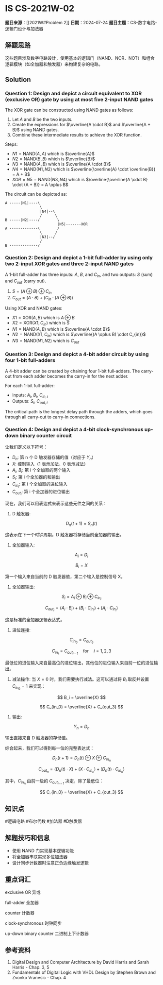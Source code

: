 # IS CS-2021W-02

**题目来源**：[[2021W#Problem 2]]
**日期**：2024-07-24
**题目主题**：CS-数字电路-逻辑门设计与加法器

## 解题思路

这些题目涉及数字电路设计，使用基本的逻辑门（NAND、NOR、NOT）和组合逻辑模块（如全加器和触发器）来构建复杂的电路。

## Solution

### Question 1: Design and depict a circuit equivalent to XOR (exclusive OR) gate by using at most five 2-input NAND gates

The XOR gate can be constructed using NAND gates as follows:

1. Let $A$ and $B$ be the two inputs.
2. Create the expressions for $\overline{A \cdot B}$ and $\overline{A + B}$ using NAND gates.
3. Combine these intermediate results to achieve the XOR function.

Steps:

- $N1 = \mathrm{NAND}(A, A)$ which is $\overline{A}$
- $N2 = \mathrm{NAND}(B, B)$ which is $\overline{B}$
- $N3 = \mathrm{NAND}(A, B)$ which is $\overline{A \cdot B}$
- $N4 = \mathrm{NAND}(N1, N2)$ which is $\overline{\overline{A} \cdot \overline{B}} = A + B$
- $XOR = N5 = \mathrm{NAND}(N3, N4)$ which is $\overline{\overline{A \cdot B} \cdot (A + B)} = A \oplus B$

The circuit can be depicted as:

```
A -----|N1|----\
                \
                |N4|--\
                /      \
B -----|N2|----/        \
                        |N5|-------XOR
A -------------\        /
				\      /
			    |N3|--/
	            /
B -------------/
```

### Question 2: Design and depict a 1-bit full-adder by using only two 2-input XOR gates and three 2-input NAND gates

A 1-bit full-adder has three inputs: $A$, $B$, and $C_{in}$, and two outputs: $S$ (sum) and $C_{out}$ (carry out).

1. $S = (A \oplus B) \oplus C_{in}$
2. $C_{out} = (A \cdot B) + (C_{in} \cdot (A \oplus B))$

Using XOR and NAND gates:

- $X1 = \mathrm{XOR}(A, B)$ which is $A \oplus B$
- $X2 = \mathrm{XOR}(X1, C_{in})$ which is $S$
- $N1 = \mathrm{NAND}(A, B)$ which is $\overline{A \cdot B}$
- $N2 = \mathrm{NAND}(X1, C_{in})$ which is $\overline{(A \oplus B) \cdot C_{in}}$
- $N3 = \mathrm{NAND}(N1, N2)$ which is $C_{out}$

### Question 3: Design and depict a 4-bit adder circuit by using four 1-bit full-adders

A 4-bit adder can be created by chaining four 1-bit full-adders. The carry-out from each adder becomes the carry-in for the next adder.

For each 1-bit full-adder:

- Inputs: $A_i$, $B_i$, $C_{in,i}$
- Outputs: $S_i$, $C_{out,i}$

The critical path is the longest delay path through the adders, which goes through all carry-out to carry-in connections.

### Question 4: Design and depict a 4-bit clock-synchronous up-down binary counter circuit

让我们定义以下符号：

- $D_n$: 第 n 个 D 触发器存储的值（对应于 $Y_n$）
- $X$: 控制输入（1 表示加法，0 表示减法）
- $A_i$, $B_i$: 第 i 个全加器的两个输入
- $S_i$: 第 i 个全加器的和输出
- $C_{in_i}$: 第 i 个全加器的进位输入
- $C_{out_i}$: 第 i 个全加器的进位输出

现在，我们可以用表达式来表示这些元件之间的关系：

1. D 触发器:

$$
D_n(t+1) = S_n(t)
$$

   这表示在下一个时钟周期，D 触发器将存储当前全加器的输出。

1. 全加器输入:

$$
 A_i = D_i
$$

$$
 B_i = X
$$

   第一个输入来自当前的 D 触发器值，第二个输入是控制信号 X。

1. 全加器输出:

$$
 S_i = A_i \oplus B_i \oplus C_{in_i}
$$

$$
 C_{out_i} = (A_i \cdot B_i) + (B_i \cdot C_{in_i}) + (A_i \cdot C_{in_i})
$$

   这是标准的全加器逻辑表达式。

1. 进位连接:

$$
 C_{in_0} = C_{out_3}
$$

$$
 C_{in_i} = C_{out_{i-1}} \quad \text{for} \quad i = 1,2,3
$$

   最低位的进位输入来自最高位的进位输出，其他位的进位输入来自前一位的进位输出。

1. 减法操作:
   当 $X = 0$ 时，我们需要执行减法。这可以通过将 $B_i$ 取反并设置 $C_{in_0} = 1$ 来实现：

$$
 B_i = \overline{X}
$$

$$
 C_{in_0} = \overline{X} + C_{out_3}
$$

1. 输出:

$$
 Y_n = D_n
$$

   输出直接来自 D 触发器的存储值。

综合起来，我们可以得到每一位的完整表达式：

$$
 D_n(t+1) = D_n(t) \oplus X \oplus C_{in_n}
$$

$$
 C_{out_n} = (D_n(t) \cdot X) + (X \cdot C_{in_n}) + (D_n(t) \cdot C_{in_n})
$$

其中，$C_{in_n}$ 由前一级的 $C_{out_{n-1}}$ 决定，除了最低位：

$$
 C_{in_0} = \overline{X} + C_{out_3}
$$

## 知识点

#逻辑电路 #布尔代数 #加法器 #D触发器

## 解题技巧和信息

- 使用 NAND 门实现基本逻辑功能
- 将全加器串联实现多位加法器
- 设计同步计数器时注意正负边缘触发逻辑

## 重点词汇

exclusive OR 异或

full-adder 全加器

counter 计数器

clock-synchronous 时钟同步

up-down binary counter 二进制上下计数器

## 参考资料

1. Digital Design and Computer Architecture by David Harris and Sarah Harris - Chap. 3, 5
2. Fundamentals of Digital Logic with VHDL Design by Stephen Brown and Zvonko Vranesic - Chap. 4
